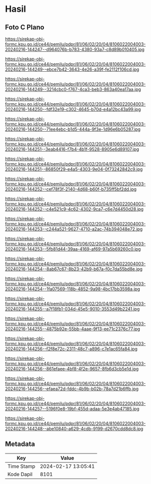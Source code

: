 # Hasil

## Foto C Plano

https://sirekap-obj-formc.kpu.go.id/ce44/pemilu/pdpr/81/06/02/20/04/8106022004003-20240216-144247--d964076b-b783-4380-93a7-c8d89b010405.jpg

https://sirekap-obj-formc.kpu.go.id/ce44/pemilu/pdpr/81/06/02/20/04/8106022004003-20240216-144249--ebce7b42-3643-4e26-a39f-fe2112f106cd.jpg

https://sirekap-obj-formc.kpu.go.id/ce44/pemilu/pdpr/81/06/02/20/04/8106022004003-20240216-144249--3214cbc0-f767-4ca3-beb3-863a40ea17aa.jpg

https://sirekap-obj-formc.kpu.go.id/ce44/pemilu/pdpr/81/06/02/20/04/8106022004003-20240216-144250--fdf32e19-c302-4645-b70d-e4a12bc43a99.jpg

https://sirekap-obj-formc.kpu.go.id/ce44/pemilu/pdpr/81/06/02/20/04/8106022004003-20240216-144250--71ee4ebc-b1d5-444a-9f3e-1d96e6b05287.jpg

https://sirekap-obj-formc.kpu.go.id/ce44/pemilu/pdpr/81/06/02/20/04/8106022004003-20240216-144251--3eab4416-f7b4-4b1f-9528-8905e6d89107.jpg

https://sirekap-obj-formc.kpu.go.id/ce44/pemilu/pdpr/81/06/02/20/04/8106022004003-20240216-144251--86850f29-e4a5-4303-9e04-0f73242842c9.jpg

https://sirekap-obj-formc.kpu.go.id/ce44/pemilu/pdpr/81/06/02/20/04/8106022004003-20240216-144252--cef78f3f-2140-4d68-b60f-b735ff5bf2dd.jpg

https://sirekap-obj-formc.kpu.go.id/ce44/pemilu/pdpr/81/06/02/20/04/8106022004003-20240216-144252--c4e521c9-4c62-4302-9ca7-c6e7d4450d28.jpg

https://sirekap-obj-formc.kpu.go.id/ce44/pemilu/pdpr/81/06/02/20/04/8106022004003-20240216-144253--c244a521-9627-4710-a2ac-74b394048e72.jpg

https://sirekap-obj-formc.kpu.go.id/ce44/pemilu/pdpr/81/06/02/20/04/8106022004003-20240216-144253--5fb81d44-39aa-4169-af69-97a5b69260c0.jpg

https://sirekap-obj-formc.kpu.go.id/ce44/pemilu/pdpr/81/06/02/20/04/8106022004003-20240216-144254--8ab67c67-8b23-42b9-b67a-f0c7da55bd8e.jpg

https://sirekap-obj-formc.kpu.go.id/ce44/pemilu/pdpr/81/06/02/20/04/8106022004003-20240216-144254--1fa07569-118b-4852-9a98-4bc17bb3598a.jpg

https://sirekap-obj-formc.kpu.go.id/ce44/pemilu/pdpr/81/06/02/20/04/8106022004003-20240216-144255--a7f18fb1-034d-45e5-9010-3553d49b2241.jpg

https://sirekap-obj-formc.kpu.go.id/ce44/pemilu/pdpr/81/06/02/20/04/8106022004003-20240216-144255--4875b92e-55bb-4aae-9f13-ee71c2376c77.jpg

https://sirekap-obj-formc.kpu.go.id/ce44/pemilu/pdpr/81/06/02/20/04/8106022004003-20240216-144256--f2f8e72c-2311-48c7-a896-c7e1ac65fa84.jpg

https://sirekap-obj-formc.kpu.go.id/ce44/pemilu/pdpr/81/06/02/20/04/8106022004003-20240216-144256--861efaee-4bf8-4f2e-9657-8fb6d3cb5e1d.jpg

https://sirekap-obj-formc.kpu.go.id/ce44/pemilu/pdpr/81/06/02/20/04/8106022004003-20240216-144256--efaea72d-fddc-4b9b-b02b-78a7d21b6ffb.jpg

https://sirekap-obj-formc.kpu.go.id/ce44/pemilu/pdpr/81/06/02/20/04/8106022004003-20240216-144257--5196f0e8-19bf-455d-adaa-5e3e4ab47185.jpg

https://sirekap-obj-formc.kpu.go.id/ce44/pemilu/pdpr/81/06/02/20/04/8106022004003-20240216-144248--abe10840-a629-4cdb-9199-d2670cdd8dc8.jpg


## Metadata

| Key        | Value               |
| ---------- | ------------------- |
| Time Stamp | 2024-02-17 13:05:41 |
| Kode Dapil | 8101                |



